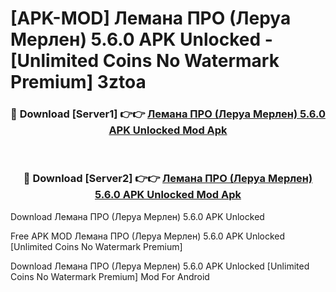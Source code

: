 # [APK-MOD] Лемана ПРО (Леруа Мерлен) 5.6.0 APK Unlocked - [Unlimited Coins No Watermark Premium] 3ztoa



<div align="center">
<h3>🔴 Download [Server1] 👉👉 <a href="https://momento.my/?title=Лемана_ПРО_(Леруа_Мерлен)_5.6.0_APK_Unlocked">Лемана ПРО (Леруа Мерлен) 5.6.0 APK Unlocked Mod Apk</a></h3><br>

<h3>🔴 Download [Server2] 👉👉 <a href="https://momento.my/?title=Лемана_ПРО_(Леруа_Мерлен)_5.6.0_APK_Unlocked">Лемана ПРО (Леруа Мерлен) 5.6.0 APK Unlocked Mod Apk</a></h3>
</div>



Download Лемана ПРО (Леруа Мерлен) 5.6.0 APK Unlocked 

Free APK MOD Лемана ПРО (Леруа Мерлен) 5.6.0 APK Unlocked [Unlimited Coins No Watermark Premium]

Download Лемана ПРО (Леруа Мерлен) 5.6.0 APK Unlocked [Unlimited Coins No Watermark Premium] Mod For Android
